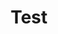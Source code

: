 ---
title: "Test"
description: "This is a example category"
slug: "photos"
image: "hutomo-abrianto-l2jk-uxb1BY-unsplash.jpg"
draft: true
---